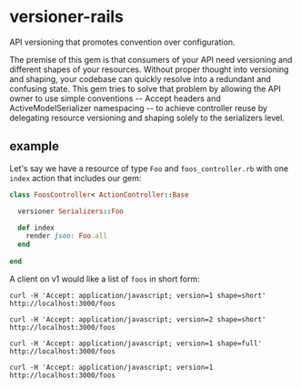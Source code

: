 # versioner-rails

API versioning that promotes convention over configuration.

The premise of this gem is that consumers of your API need versioning and different shapes of your resources. Without proper thought into versioning and shaping, your codebase can quickly resolve into a redundant and confusing state. This gem tries to solve that problem by allowing the API owner to use simple conventions -- Accept headers and ActiveModelSerializer namespacing -- to achieve controller reuse by delegating resource versioning and shaping solely to the serializers level.


## example



Let's say we have a resource of type `Foo` and `foos_controller.rb` with one `index` action that includes our gem:

``` Ruby
class FoosController< ActionController::Base

  versioner Serializers::Foo

  def index
    render json: Foo.all
  end
  
end
```

A client on v1 would like a list of `foos` in short form:

`curl -H 'Accept: application/javascript; version=1 shape=short' http://localhost:3000/foos`

`curl -H 'Accept: application/javascript; version=2 shape=short' http://localhost:3000/foos`

`curl -H 'Accept: application/javascript; version=1 shape=full' http://localhost:3000/foos`

`curl -H 'Accept: application/javascript; version=1 http://localhost:3000/foos`

